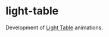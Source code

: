 # light-table
Development of [Light Table](https://www.youtube.com/watch?v=v56zLOqhjV4) animations.
